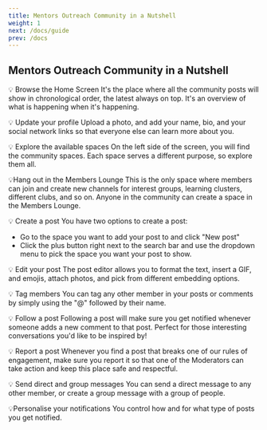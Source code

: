 ```yaml
---
title: Mentors Outreach Community in a Nutshell
weight: 1
next: /docs/guide
prev: /docs
---
```


## Mentors Outreach Community in a Nutshell

💡 Browse the Home Screen
It's the place where all the community posts will show in chronological order, the latest always on top. It's an overview of what is happening when it's happening.


💡 Update your profile
Upload a photo, and add your name, bio, and your social network links so that everyone else can learn more about you.


💡 Explore the available spaces
On the left side of the screen, you will find the community spaces. Each space serves a different purpose, so explore them all.


💡Hang out in the Members Lounge
This is the only space where members can join and create new channels for interest groups, learning clusters, different clubs, and so on. Anyone in the community can create a space in the Members Lounge.


💡 Create a post
You have two options to create a post: 
- Go to the space you want to add your post to and click "New post"
- Click the plus button right next to the search bar and use the dropdown menu to pick the space you want your post to show.

💡 Edit your post
The post editor allows you to format the text, insert a GIF, and emojis, attach photos, and pick from different embedding options.


💡 Tag members
You can tag any other member in your posts or comments by simply using the "@" followed by their name.


💡 Follow a post
Following a post will make sure you get notified whenever someone adds a new comment to that post. Perfect for those interesting conversations you'd like to be inspired by!


💡 Report a post
Whenever you find a post that breaks one of our rules of engagement, make sure you report it so that one of the Moderators can take action and keep this place safe and respectful.


💡 Send direct and group messages
You can send a direct message to any other member, or create a group message with a group of people.


💡Personalise your notifications
You control how and for what type of posts you get notified.
